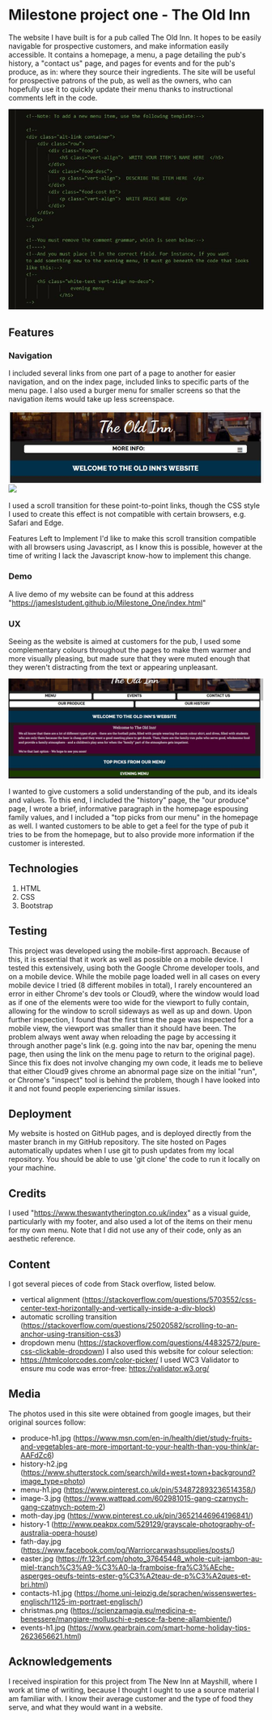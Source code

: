 # Milestone project one - The Old Inn

The website I have built is for a pub called The Old Inn. It hopes to be easily navigable for 
prospective customers, and make information easily accessible. It contains a homepage, a menu,
a page detailing the pub's history, a "contact us" page, and pages for events and for the
pub's produce, as in: where they source their ingredients. The site will be useful for prospective
patrons of the pub, as well as the owners, who can hopefully use it to quickly update their menu 
thanks to instructional comments left in the code.

<img src="Assets/images/code-comment-cap.JPG"/>

## Features

### Navigation
I included several links from one part of a page to another for easier navigation, and on the index 
page, included links to specific parts of the menu page.
I also used a burger menu for smaller screens so that the navigation items would take up less screenspace.

<img src="Assets/images/dropdown-cap.JPG"/>

<img src="Assets/images/dropdown-2.JPG"/>

I used a scroll transition for these point-to-point links, though the CSS style I used to create this
effect is not compatible with certain browsers, e.g. Safari and Edge.

Features Left to Implement
I'd like to make this scroll transition compatible with all browsers using Javascript, as I know this
is possible, however at the time of writing I lack the Javascript know-how to implement this change.

### Demo
A live demo of my website can be found at this address 
"https://jameslstudent.github.io/Milestone_One/index.html"

### UX
Seeing as the website is aimed at customers for the pub, I used some complementary colours 
throughout the pages to make them warmer and more visually pleasing, but made sure that they 
were muted enough that they weren't distracting from the text or appearing unpleasant.

<img src="Assets/images/homepage-cap.JPG"/>

I wanted to give customers a solid understanding of the pub, and its ideals and values. To this end,
I included the "history" page, the "our produce" page, I wrote a brief, informative paragraph in
the homepage espousing family values, and I included a "top picks from our menu" in the homepage
as well. I wanted customers to be able to get a feel for the type of pub it tries to be from the
homepage, but to also provide more information if the customer is interested. 

## Technologies
1. HTML
2. CSS
3. Bootstrap 

## Testing
This project was developed using the mobile-first approach. Because of this, it is essential that it
work as well as possible on a mobile device. I tested this extensively, using both the Google Chrome
developer tools, and on a mobile device. While the mobile page loaded well in all cases on every mobile
device I tried (8 different mobiles in total), I rarely encountered an error in either Chrome's dev tools or 
Cloud9, where the window would load as if one of the elements were too wide for the viewport to fully 
contain, allowing for the window to scroll sideways as well as up and down. Upon further inspection, 
I found that the first time the page was inspected for a mobile view, the viewport was smaller than it 
should have been. The problem always went away when reloading the page by accessing it through 
another page's link (e.g. going into the nav bar, opening the menu page, then using the link on the 
menu page to return to the original page). Since this fix does not involve changing my own code, it leads 
me to believe that either Cloud9 gives chrome an abnormal page size on the initial "run", or Chrome's 
"inspect" tool is behind the problem, though I have looked into it and not found people experiencing 
similar issues. 

## Deployment
My website is hosted on GitHub pages, and is deployed directly from the master branch in my GitHub
repository. The site hosted on Pages automatically updates when I use git to push updates from my
local repository. You should be able to use 'git clone' the code to run it locally on your machine.

## Credits
I used "https://www.theswantytherington.co.uk/index" as a visual guide, particularly with my footer, and
also used a lot of the items on their menu for my own menu. Note that I did not use any of their code, 
only as an aesthetic reference. 

## Content
I got several pieces of code from Stack overflow, listed below.
 - vertical alignment (https://stackoverflow.com/questions/5703552/css-center-text-horizontally-and-vertically-inside-a-div-block)
 - automatic scrolling transition (https://stackoverflow.com/questions/25020582/scrolling-to-an-anchor-using-transition-css3)
 - dropdown menu (https://stackoverflow.com/questions/44832572/pure-css-clickable-dropdown)
I also used this website for colour selection:
 - https://htmlcolorcodes.com/color-picker/
I used WC3 Validator to ensure mu code was error-free: https://validator.w3.org/

## Media
The photos used in this site were obtained from google images, but their original sources follow:
 - produce-h1.jpg (https://www.msn.com/en-in/health/diet/study-fruits-and-vegetables-are-more-important-to-your-health-than-you-think/ar-AAFdZc6)
 - history-h2.jpg (https://www.shutterstock.com/search/wild+west+town+background?image_type=photo)
 - menu-h1.jpg (https://www.pinterest.co.uk/pin/534872893236514358/)
 - image-3.jpg (https://www.wattpad.com/602981015-gang-czarnych-gang-czatnych-potem-2)
 - moth-day.jpg (https://www.pinterest.co.uk/pin/36521446964196841/)
 - history-1 (http://www.peakpx.com/529129/grayscale-photography-of-australia-opera-house)
 - fath-day.jpg (https://www.facebook.com/pg/Warriorcarwashsupplies/posts/)
 - easter.jpg (https://fr.123rf.com/photo_37645448_whole-cuit-jambon-au-miel-tranch%C3%A9-%C3%A0-la-framboise-fra%C3%AEche-asperges-oeufs-teints-ester-g%C3%A2teau-de-p%C3%A2ques-et-bri.html)
 - contacts-h1.jpg (https://home.uni-leipzig.de/sprachen/wissenswertes-englisch/1125-im-portraet-englisch/)
 - christmas.png (https://scienzamagia.eu/medicina-e-benessere/mangiare-molluschi-e-pesce-fa-bene-allambiente/)
 - events-h1.jpg (https://www.gearbrain.com/smart-home-holiday-tips-2623656621.html)

## Acknowledgements
I received inspiration for this project from The New Inn at Mayshill, where I work at time of writing, because
I thought I ought to use a source material I am familiar with. I know their average customer and the type of
food they serve, and what they would want in a website.
